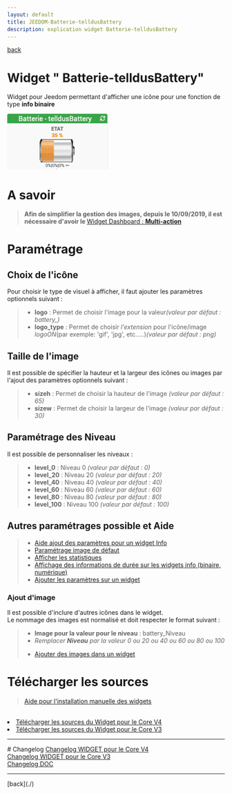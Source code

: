 ```yaml
---
layout: default
title: JEEDOM-Batterie-telldusBattery
description: explication widget Batterie-telldusBattery
---
```

[back](./)
# Widget " Batterie-telldusBattery"

Widget pour Jeedom permettant d'afficher une icône pour une fonction de type <b>info binaire</b>
<p><img src="../img/exemple/d/bat_telldusbatter.png" alt="Resultat" /></p>

# A savoir
<blockquote>
<b>Afin de simplifier la gestion des images, depuis le 10/09/2019, il est nécessaire d'avoir le </b><a href="WIDGET_d_Multi_action_Defaut">Widget Dashboard : <b>Multi-action</b></a>
</blockquote>

# Paramétrage
## Choix de l'icône
Pour choisir le type de visuel à afficher, il faut ajouter les paramètres optionnels suivant :
<blockquote>
    <ul>
        <li><b>logo</b> : Permet de choisir l'image pour la valeur<i>(valeur par défaut : battery_)</i></li>
        <li><b>logo_type</b> : Permet de choisir <i>l'extension</i> pour l'icône/image <i>logoON</i>(par exemple: 'gif', 'jpg', etc.....)<i>(valeur par défaut : png)</i></li>
    </ul>
</blockquote>

## Taille de l'image
Il est possible de spécifier la hauteur et la largeur des icônes ou images par l'ajout des paramètres optionnels suivant :
<blockquote>
    <ul>
        <li><b>sizeh</b> : Permet de choisir la hauteur de l'image <i>(valeur par défaut : 65)</i></li>
        <li><b>sizew</b> : Permet de choisir la largeur de l'image <i>(valeur par défaut : 30)</i></li>
    </ul>
</blockquote>

## Paramétrage des Niveau
Il est possible de personnaliser les niveaux :
<blockquote>
    <ul>
        <li><b>level_0</b>   : Niveau 0 <i>(valeur par défaut : 0)</i></li>
        <li><b>level_20</b>  : Niveau 20 <i>(valeur par défaut : 20)</i></li>
        <li><b>level_40</b>  : Niveau 40 <i>(valeur par défaut : 40)</i></li>
        <li><b>level_60</b>  : Niveau 60 <i>(valeur par défaut : 60)</i></li>
        <li><b>level_80</b>  : Niveau 80 <i>(valeur par défaut : 80)</i></li>
        <li><b>level_100</b> : Niveau 100 <i>(valeur par défaut : 100)</i></li>
    </ul>
</blockquote>

## Autres paramétrages possible et Aide
<blockquote>
    <ul>
        <li><a href="HELP_config_info.html">Aide ajout des paramètres pour un widget Info</a></li>
        <li><a href="HELP_CONFIG_Error.html">Paramétrage image de défaut</a></li>
        <li><a href="HELP_stats.html">Afficher les statistiques</a></li>
        <li><a href="HELP_stats_temps.html">Affichage des informations de durée sur les widgets info (binaire, numérique)</a></li>
        <li><a href="HELP_para.html">Ajouter les paramètres sur un widget</a></li>
    </ul>
</blockquote>


### Ajout d'image
Il est possible d'inclure d'autres icônes dans le widget.<br/>
Le nommage des images est normalisé et doit respecter le format suivant :
<blockquote>
    <ul>
        <li><b>Image pour la valeur pour le niveau</b> : battery_Niveau</li>
        <li><i>Remplacer <b>Niveau</b> par la valeur 0 ou 20 ou 40 ou 60 ou 80 ou 100</i></li>
    </ul>
    <ul>
        <li><a href="./JEEDOM-AIDE-ADD_IMG.html">Ajouter des images dans un widget</a></li>
    </ul>
</blockquote>


# Télécharger les sources
><a href="HELP_Install_Manu.html">Aide pour l'installation manuelle des widgets</a>
<br/>

<li><a href="https://github.com/JEALG/JEEDOM-Batterie-telldusBattery/tree/masterv4">Télécharger les sources du Widget pour le Core V4</a></li>
<li><a href="https://github.com/JEALG/JEEDOM-Batterie-telldusBattery/tree/master">Télécharger les sources du Widget pour le Core V3</a></li>

<hr />
# Changelog
<a href="https://github.com/JEALG/JEEDOM-Batterie-telldusBattery/commits/masterv4">Changelog WIDGET pour le Core V4</a><br/>
<a href="https://github.com/JEALG/JEEDOM-Batterie-telldusBattery/commits/master">Changelog WIDGET pour le Core V3</a><br/>
<a href="https://github.com/JEALG/JEEDOM-Widget_JAG-doc/commits/master">Changelog DOC</a>

<hr />
[back](./)